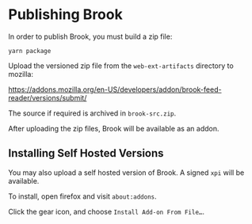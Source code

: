 Publishing Brook
================

In order to publish Brook, you must build a zip file:

```
yarn package
```

Upload the versioned zip file from the `web-ext-artifacts` directory to mozilla:

https://addons.mozilla.org/en-US/developers/addon/brook-feed-reader/versions/submit/

The source if required is archived in `brook-src.zip`.

After uploading the zip files, Brook will be available as an addon.

Installing Self Hosted Versions
-------------------------------

You may also upload a self hosted version of Brook.  A signed `xpi` will be 
available.

To install, open firefox and visit `about:addons`.  

Click the gear icon, and choose `Install Add-on From File…`.